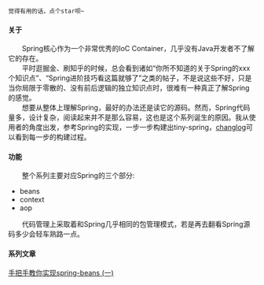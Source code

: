 ``
觉得有用的话，点个star呗~
``

#### 关于
&emsp;&emsp;Spring核心作为一个非常优秀的IoC Container，几乎没有Java开发者不了解它的存在。<br/>
&emsp;&emsp;平时逛掘金、刷知乎的时候，总会看到诸如“你所不知道的关于Spring的xxx个知识点”、“Spring进阶技巧看这篇就够了”之类的帖子，不是说这些不好，只是当你局限于零散的、没有前后逻辑的独立知识点时，很难有一种真正了解Spring的感觉。<br/>
&emsp;&emsp;想要从整体上理解Spring，最好的办法还是读它的源码。然而，Spring代码量多，设计复杂，阅读起来并不是那么容易，这也是这个系列诞生的原因。我从使用者的角度出发，参考Spring的实现，一步一步构建出tiny-spring，[changlog](changlog.md)可以看到每一步的构建过程。<br/>

#### 功能
&emsp;&emsp;整个系列主要对应Spring的三个部分:
- beans
- context
- aop

&emsp;&emsp;代码管理上采取着和Spring几乎相同的包管理模式，若是再去翻看Spring源码多少会轻车熟路一点。<br/>

#### 系列文章
[手把手教你实现spring-beans (一)](https://juejin.im/post/5d9d3f52f265da5ba0777d45)
